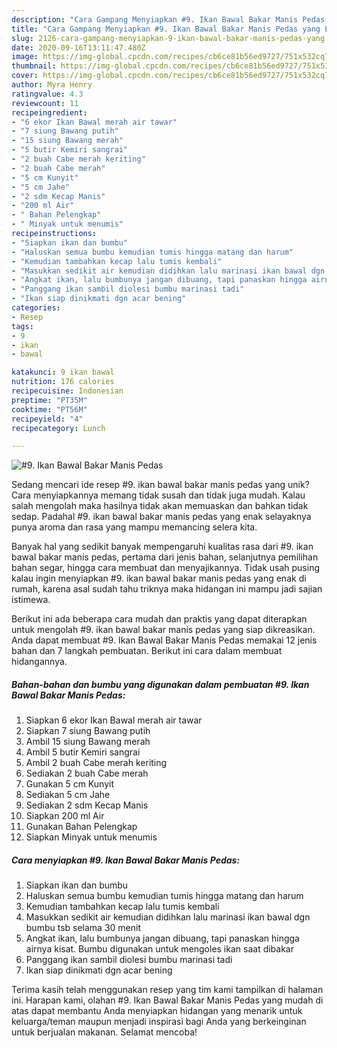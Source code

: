 ```yaml
---
description: "Cara Gampang Menyiapkan #9. Ikan Bawal Bakar Manis Pedas yang Enak"
title: "Cara Gampang Menyiapkan #9. Ikan Bawal Bakar Manis Pedas yang Enak"
slug: 2126-cara-gampang-menyiapkan-9-ikan-bawal-bakar-manis-pedas-yang-enak
date: 2020-09-16T13:11:47.480Z
image: https://img-global.cpcdn.com/recipes/cb6ce81b56ed9727/751x532cq70/9-ikan-bawal-bakar-manis-pedas-foto-resep-utama.jpg
thumbnail: https://img-global.cpcdn.com/recipes/cb6ce81b56ed9727/751x532cq70/9-ikan-bawal-bakar-manis-pedas-foto-resep-utama.jpg
cover: https://img-global.cpcdn.com/recipes/cb6ce81b56ed9727/751x532cq70/9-ikan-bawal-bakar-manis-pedas-foto-resep-utama.jpg
author: Myra Henry
ratingvalue: 4.3
reviewcount: 11
recipeingredient:
- "6 ekor Ikan Bawal merah air tawar"
- "7 siung Bawang putih"
- "15 siung Bawang merah"
- "5 butir Kemiri sangrai"
- "2 buah Cabe merah keriting"
- "2 buah Cabe merah"
- "5 cm Kunyit"
- "5 cm Jahe"
- "2 sdm Kecap Manis"
- "200 ml Air"
- " Bahan Pelengkap"
- " Minyak untuk menumis"
recipeinstructions:
- "Siapkan ikan dan bumbu"
- "Haluskan semua bumbu kemudian tumis hingga matang dan harum"
- "Kemudian tambahkan kecap lalu tumis kembali"
- "Masukkan sedikit air kemudian didihkan lalu marinasi ikan bawal dgn bumbu tsb selama 30 menit"
- "Angkat ikan, lalu bumbunya jangan dibuang, tapi panaskan hingga airnya kisat. Bumbu digunakan untuk mengoles ikan saat dibakar"
- "Panggang ikan sambil diolesi bumbu marinasi tadi"
- "Ikan siap dinikmati dgn acar bening"
categories:
- Resep
tags:
- 9
- ikan
- bawal

katakunci: 9 ikan bawal 
nutrition: 176 calories
recipecuisine: Indonesian
preptime: "PT35M"
cooktime: "PT56M"
recipeyield: "4"
recipecategory: Lunch

---
```



![#9. Ikan Bawal Bakar Manis Pedas](https://img-global.cpcdn.com/recipes/cb6ce81b56ed9727/751x532cq70/9-ikan-bawal-bakar-manis-pedas-foto-resep-utama.jpg)

Sedang mencari ide resep #9. ikan bawal bakar manis pedas yang unik? Cara menyiapkannya memang tidak susah dan tidak juga mudah. Kalau salah mengolah maka hasilnya tidak akan memuaskan dan bahkan tidak sedap. Padahal #9. ikan bawal bakar manis pedas yang enak selayaknya punya aroma dan rasa yang mampu memancing selera kita.

Banyak hal yang sedikit banyak mempengaruhi kualitas rasa dari #9. ikan bawal bakar manis pedas, pertama dari jenis bahan, selanjutnya pemilihan bahan segar, hingga cara membuat dan menyajikannya. Tidak usah pusing kalau ingin menyiapkan #9. ikan bawal bakar manis pedas yang enak di rumah, karena asal sudah tahu triknya maka hidangan ini mampu jadi sajian istimewa.




Berikut ini ada beberapa cara mudah dan praktis yang dapat diterapkan untuk mengolah #9. ikan bawal bakar manis pedas yang siap dikreasikan. Anda dapat membuat #9. Ikan Bawal Bakar Manis Pedas memakai 12 jenis bahan dan 7 langkah pembuatan. Berikut ini cara dalam membuat hidangannya.

<!--inarticleads1-->

##### Bahan-bahan dan bumbu yang digunakan dalam pembuatan #9. Ikan Bawal Bakar Manis Pedas:

1. Siapkan 6 ekor Ikan Bawal merah air tawar
1. Siapkan 7 siung Bawang putih
1. Ambil 15 siung Bawang merah
1. Ambil 5 butir Kemiri sangrai
1. Ambil 2 buah Cabe merah keriting
1. Sediakan 2 buah Cabe merah
1. Gunakan 5 cm Kunyit
1. Sediakan 5 cm Jahe
1. Sediakan 2 sdm Kecap Manis
1. Siapkan 200 ml Air
1. Gunakan  Bahan Pelengkap
1. Siapkan  Minyak untuk menumis




<!--inarticleads2-->

##### Cara menyiapkan #9. Ikan Bawal Bakar Manis Pedas:

1. Siapkan ikan dan bumbu
1. Haluskan semua bumbu kemudian tumis hingga matang dan harum
1. Kemudian tambahkan kecap lalu tumis kembali
1. Masukkan sedikit air kemudian didihkan lalu marinasi ikan bawal dgn bumbu tsb selama 30 menit
1. Angkat ikan, lalu bumbunya jangan dibuang, tapi panaskan hingga airnya kisat. Bumbu digunakan untuk mengoles ikan saat dibakar
1. Panggang ikan sambil diolesi bumbu marinasi tadi
1. Ikan siap dinikmati dgn acar bening




Terima kasih telah menggunakan resep yang tim kami tampilkan di halaman ini. Harapan kami, olahan #9. Ikan Bawal Bakar Manis Pedas yang mudah di atas dapat membantu Anda menyiapkan hidangan yang menarik untuk keluarga/teman maupun menjadi inspirasi bagi Anda yang berkeinginan untuk berjualan makanan. Selamat mencoba!
